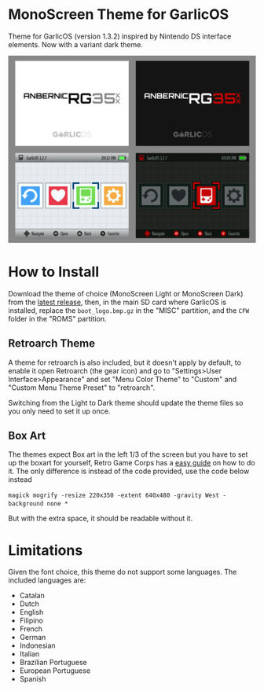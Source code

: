 # MonoScreen Theme for GarlicOS

Theme for GarlicOS (version 1.3.2) inspired by Nintendo DS interface elements. Now with a variant dark theme.

![screenshot](/Screenshots/light_and_dark.png)

# How to Install

Download the theme of choice (MonoScreen Light or MonoScreen Dark) from the [latest release](/releases), then, in the main SD card where GarlicOS is installed, replace the `boot_logo.bmp.gz` in the "MISC" partition, and the `CFW` folder in the "ROMS" partition.

## Retroarch Theme

A theme for retroarch is also included, but it doesn't apply by default, to enable it open Retroarch (the gear icon) and go to "Settings>User Interface>Appearance" and set "Menu Color Theme" to "Custom" and "Custom Menu Theme Preset" to "retroarch".

Switching from the Light to Dark theme should update the theme files so you only need to set it up once.

## Box Art

The themes expect Box art in the left 1/3 of the screen but you have to set up the boxart for yourself, Retro Game Corps has a [easy guide](https://retrogamecorps.com/2023/01/03/anbernic-rg35xx-starter-guide/#Boxart) on how to do it. The only difference is instead of the code provided, use the code below instead

```magick mogrify -resize 220x350 -extent 640x480 -gravity West -background none *```

But with the extra space, it should be readable without it.

# Limitations

Given the font choice, this theme do not support some languages. The included languages are:

- Catalan
- Dutch
- English
- Filipino
- French
- German
- Indonesian
- Italian
- Brazilian Portuguese
- European Portuguese
- Spanish